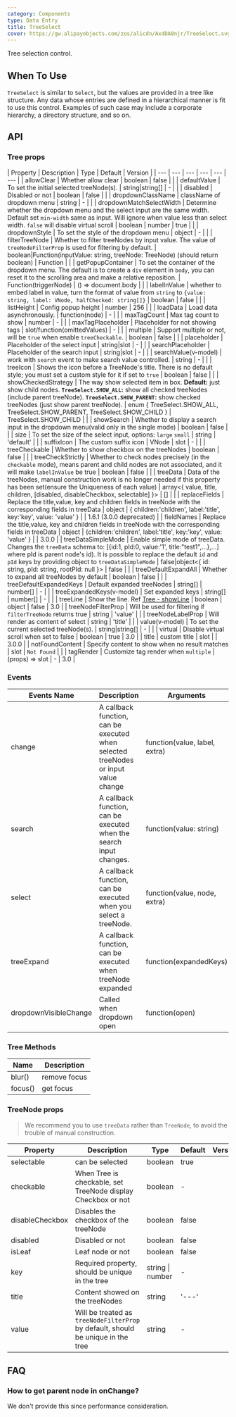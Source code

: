 ```yaml
---
category: Components
type: Data Entry
title: TreeSelect
cover: https://gw.alipayobjects.com/zos/alicdn/Ax4DA0njr/TreeSelect.svg
---
```


Tree selection control.

## When To Use

`TreeSelect` is similar to `Select`, but the values are provided in a tree like structure. Any data whose entries are defined in a hierarchical manner is fit to use this control. Examples of such case may include a corporate hierarchy, a directory structure, and so on.

## API

### Tree props

| Property | Description | Type | Default | Version |
| --- | --- | --- | --- | --- | --- |
| allowClear | Whether allow clear | boolean | false |  |
| defaultValue | To set the initial selected treeNode(s). | string\|string\[] | - |  |
| disabled | Disabled or not | boolean | false |  |
| dropdownClassName | className of dropdown menu | string | - |  |
| dropdownMatchSelectWidth | Determine whether the dropdown menu and the select input are the same width. Default set `min-width` same as input. Will ignore when value less than select width. `false` will disable virtual scroll | boolean \| number | true |  |
| dropdownStyle | To set the style of the dropdown menu | object | - |  |
| filterTreeNode | Whether to filter treeNodes by input value. The value of `treeNodeFilterProp` is used for filtering by default. | boolean\|Function(inputValue: string, treeNode: TreeNode) (should return boolean) | Function |  |
| getPopupContainer | To set the container of the dropdown menu. The default is to create a `div` element in `body`, you can reset it to the scrolling area and make a relative reposition. | Function(triggerNode) | () => document.body |  |
| labelInValue | whether to embed label in value, turn the format of value from `string` to `{value: string, label: VNode, halfChecked: string[]}` | boolean | false |  |
| listHeight | Config popup height | number | 256 |  |
| loadData | Load data asynchronously. | function(node) | - |  |
| maxTagCount | Max tag count to show | number | - |  |
| maxTagPlaceholder | Placeholder for not showing tags | slot/function(omittedValues) | - |  |
| multiple | Support multiple or not, will be `true` when enable `treeCheckable`. | boolean | false |  |
| placeholder | Placeholder of the select input | string\|slot | - |  |
| searchPlaceholder | Placeholder of the search input | string\|slot | - |  |
| searchValue(v-model) | work with `search` event to make search value controlled. | string | - |  |
| treeIcon | Shows the icon before a TreeNode's title. There is no default style; you must set a custom style for it if set to `true` | boolean | false |  |
| showCheckedStrategy | The way show selected item in box. **Default:** just show child nodes. **`TreeSelect.SHOW_ALL`:** show all checked treeNodes (include parent treeNode). **`TreeSelect.SHOW_PARENT`:** show checked treeNodes (just show parent treeNode). | enum { TreeSelect.SHOW_ALL, TreeSelect.SHOW_PARENT, TreeSelect.SHOW_CHILD } | TreeSelect.SHOW_CHILD |  |
| showSearch | Whether to display a search input in the dropdown menu(valid only in the single mode) | boolean | false |  |
| size | To set the size of the select input, options: `large` `small` | string | 'default' |  |
| suffixIcon | The custom suffix icon | VNode \| slot | - |  |
| treeCheckable | Whether to show checkbox on the treeNodes | boolean | false |  |
| treeCheckStrictly | Whether to check nodes precisely (in the `checkable` mode), means parent and child nodes are not associated, and it will make `labelInValue` be true | boolean | false |  |
| treeData | Data of the treeNodes, manual construction work is no longer needed if this property has been set(ensure the Uniqueness of each value) | array\<{ value, title, children, \[disabled, disableCheckbox, selectable] }> | \[] |  |
| replaceFields | Replace the title,value, key and children fields in treeNode with the corresponding fields in treeData | object | { children:'children', label:'title', key:'key', value: 'value' } |  | 1.6.1 (3.0.0 deprecated) |
| fieldNames | Replace the title,value, key and children fields in treeNode with the corresponding fields in treeData | object | {children:'children', label:'title', key:'key', value: 'value' } |  | 3.0.0 |
| treeDataSimpleMode | Enable simple mode of treeData. Changes the `treeData` schema to: \[{id:1, pId:0, value:'1', title:"test1",...},...] where pId is parent node's id). It is possible to replace the default `id` and `pId` keys by providing object to `treeDataSimpleMode` | false\|object\<{ id: string, pId: string, rootPId: null }> | false |  |
| treeDefaultExpandAll | Whether to expand all treeNodes by default | boolean | false |  |
| treeDefaultExpandedKeys | Default expanded treeNodes | string\[] \| number\[] | - |  |
| treeExpandedKeys(v-model) | Set expanded keys | string\[] \| number\[] | - |  |
| treeLine | Show the line. Ref [Tree - showLine](/components/tree/#components-tree-demo-line) | boolean \| object | false | 3.0 |
| treeNodeFilterProp | Will be used for filtering if `filterTreeNode` returns true | string | 'value' |  |
| treeNodeLabelProp | Will render as content of select | string | 'title' |  |
| value(v-model) | To set the current selected treeNode(s). | string\|string\[] | - |  |
| virtual | Disable virtual scroll when set to false | boolean | true | 3.0 |
| title | custom title | slot |  | 3.0.0 |
| notFoundContent | Specify content to show when no result matches | slot | `Not Found` |  |
| tagRender | Customize tag render when `multiple` | (props) => slot | - | 3.0 |

### Events

| Events Name | Description | Arguments | Version |
| --- | --- | --- | --- |
| change | A callback function, can be executed when selected treeNodes or input value change | function(value, label, extra) |  |
| search | A callback function, can be executed when the search input changes. | function(value: string) |  |
| select | A callback function, can be executed when you select a treeNode. | function(value, node, extra) |  |
| treeExpand | A callback function, can be executed when treeNode expanded | function(expandedKeys) |  |
| dropdownVisibleChange | Called when dropdown open | function(open) | 3.0 |

### Tree Methods

| Name    | Description  |
| ------- | ------------ |
| blur()  | remove focus |
| focus() | get focus    |

### TreeNode props

> We recommend you to use `treeData` rather than `TreeNode`, to avoid the trouble of manual construction.

| Property | Description | Type | Default | Version |
| --- | --- | --- | --- | --- |
| selectable | can be selected | boolean | true |  |
| checkable | When Tree is checkable, set TreeNode display Checkbox or not | boolean | - |  |
| disableCheckbox | Disables the checkbox of the treeNode | boolean | false |  |
| disabled | Disabled or not | boolean | false |  |
| isLeaf | Leaf node or not | boolean | false |  |
| key | Required property, should be unique in the tree | string \| number | - |  |
| title | Content showed on the treeNodes | string | '---' |  |
| value | Will be treated as `treeNodeFilterProp` by default, should be unique in the tree | string | - |  |

## FAQ

### How to get parent node in onChange?

We don't provide this since performance consideration.
